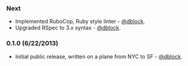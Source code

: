 ### Next

* Implemented RuboCop, Ruby style linter - [@dblock](https://github.com/dblock).
* Upgraded RSpec to 3.x syntax - [@dblock](https://github.com/dblock).

### 0.1.0 (6/22/2013)

* Initial public release, written on a plane from NYC to SF - [@dblock](https://github.com/dblock).

